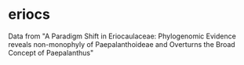 # eriocs
Data from "A Paradigm Shift in Eriocaulaceae: Phylogenomic Evidence reveals non-monophyly of Paepalanthoideae and Overturns the Broad Concept of Paepalanthus"
